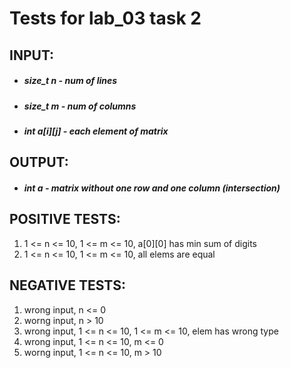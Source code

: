 # Tests for lab_03 task 2
## INPUT:
* ##### size_t n - num of lines
* ##### size_t m - num of columns
* ##### int a[i][j] - each element of matrix
## OUTPUT:
* ##### int a - matrix without one row and one column (intersection)
## POSITIVE TESTS:
1. 1 <= n <= 10, 1 <= m <= 10, a[0][0] has min sum of digits
2. 1 <= n <= 10, 1 <= m <= 10, all elems are equal
## NEGATIVE TESTS:
1. wrong input, n <= 0
2. worng input, n > 10
3. wrong input, 1 <= n <= 10, 1 <= m <= 10, elem has wrong type
4. wrong input, 1 <= n <= 10, m <= 0
5. worng input, 1 <= n <= 10, m > 10
